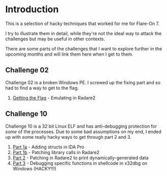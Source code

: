 # Introduction

This is a selection of hacky techniques that worked for me for Flare-On 7.

I try to illustrate them in detail, while they're not the ideal way to attack the
challenges but may be useful in other contexts.

There are some parts of the challenges that I want to explore further in the
upcoming months and will link them here when I get to them.

## Challenge 02

Challenge 02 is a broken Windows PE. I screwed up the fixing part and so had
to find a way to get to the flag.

1. [Getting the Flag](ch02/part2.md) - Emulating in Radare2

## Challenge 10

Challenge 10 is a 32 bit Linux ELF and has anti-debugging protection for
*some* of the processes. Due to some bad assumptions on my end, I ended up with
some really hacky ways to get through part 2 and 3.

1. [Part 1a](ch10/part1a.md) - Adding structs in IDA Pro
2. [Part 1b](ch10/part1b.md) - Patching library calls in Radare2
3. [Part 2](ch10/part2.md) - Patching in Radare2 to print dynamically-generated
   data
4. [Part 3](part3.md) - Debugging specific functions in shellcode in x32dbg on
   Windows (HACKY!!!)
